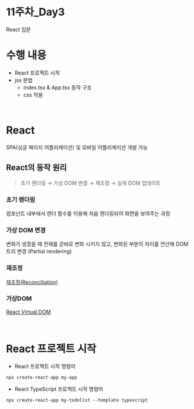 # 11주차_Day3
React 입문

# 수행 내용
- React 프로젝트 시작
- jsx 문법
  - index.tsx & App.tsx 동작 구조
  - css 적용
  
<br>

# React
SPA(싱글 페이지 어플리케이션) 및 모바일 어플리케이션 개발 가능 <br>

## React의 동작 원리
> 초기 렌더링 → 가상 DOM 변경 → 재조정 → 실제 DOM 업데이트
### 초기 렌더링
컴포넌트 내부에서 렌더 함수를 이용해 처음 렌더링되어 화면을 보여주는 과정

### 가상 DOM 변경
변화가 생겼을 때 전체를 곧바로 변화 시키지 않고, 변화된 부분의 차이를 연산해 DOM 트리 변경 (Partial rendering)

### 재조정
[재조정(Reconciliation)](https://ko.legacy.reactjs.org/docs/reconciliation.html)

### 가상DOM
[React Virtual DOM](https://velog.io/@zaman17/%EB%A6%AC%EC%95%A1%ED%8A%B8-%EA%B3%B5%EC%8B%9D%EB%AC%B8%EC%84%9C-%EC%9D%BD%EA%B8%B0-React-Virtual-DOM)

<br>

# React 프로젝트 시작
- React 프로젝트 시작 명령어
```
npx create-react-app my-app
```

- React TypeScript 프로젝트 시작 명령어
```
npx create-react-app my-todolist --template typescript
```